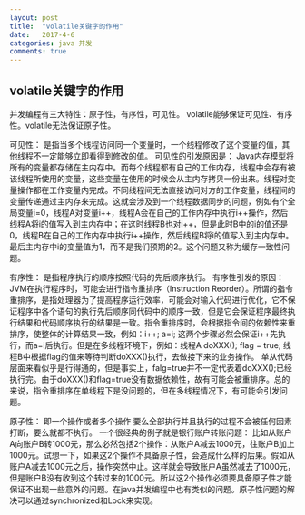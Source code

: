 ```yaml
---
layout: post
title:  "volatile关键字的作用"
date:   2017-4-6
categories: java 并发
comments: true
---
```


## volatile关键字的作用

并发编程有三大特性：原子性，有序性，可见性。
volatile能够保证可见性、有序性。volatile无法保证原子性。

可见性：
是指当多个线程访问同一个变量时，一个线程修改了这个变量的值，其他线程不一定能够立即看得到修改的值。
可见性的引发原因是：
Java内存模型将所有的变量都存储在主内存中。而每个线程都有自己的工作内存，线程中会存有被该线程所使用的变量，这些变量在使用的时候会从主内存拷贝一份出来。线程对变量操作都在工作变量内完成。不同线程间无法直接访问对方的工作变量，线程间的变量传递通过主内存来完成。这就会涉及到一个线程数据同步的问题，例如有个全局变量i=0，线程A对变量i++，线程A会在自己的工作内存中执行i++操作，然后线程A将i的值写入到主内存中；在这时线程B也对i++，但是此时B中的i的值还是0，线程B在自己的工作内存中执行i++操作，然后线程B将i的值写入到主内存中。最后主内存中i的变量值为1，而不是我们预期的2。这个问题又称为缓存一致性问题。

有序性：
是指程序执行的顺序按照代码的先后顺序执行。
有序性引发的原因：
JVM在执行程序时，可能会进行指令重排序（Instruction Reorder）。所谓的指令重排序，是指处理器为了提高程序运行效率，可能会对输入代码进行优化，它不保证程序中各个语句的执行先后顺序同代码中的顺序一致，但是它会保证程序最终执行结果和代码顺序执行的结果是一致。指令重排序时，会根据指令间的依赖性来重排序，使整体的计算结果一致，例如：i++; a=i; 这两个步骤必然会保证i++先执行，而a=i后执行。但是在多线程环境下，例如：线程A  doXXX(); flag = true;   线程B中根据flag的值来等待判断doXXX()执行，去做接下来的业务操作。 单从代码层面来看似乎是行得通的，但是事实上，falg=true并不一定代表着doXXX();已经执行完。由于doXXX()和flag=true没有数据依赖性，故有可能会被重排序。总的来说，指令重排序在单线程下是没问题的，但在多线程情况下，有可能会引发问题。

原子性：
即一个操作或者多个操作 要么全部执行并且执行的过程不会被任何因素打断，要么就都不执行。
一个很经典的例子就是银行账户转账问题：
比如从账户A向账户B转1000元，那么必然包括2个操作：从账户A减去1000元，往账户B加上1000元。试想一下，如果这2个操作不具备原子性，会造成什么样的后果。假如从账户A减去1000元之后，操作突然中止。这样就会导致账户A虽然减去了1000元，但是账户B没有收到这个转过来的1000元。所以这2个操作必须要具备原子性才能保证不出现一些意外的问题。在java并发编程中也有类似的问题。原子性问题的解决可以通过synchronized和Lock来实现。



